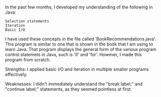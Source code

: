 In the past few months, I developed my understanding of the following in Java:

    Selection statements
    Iteration
    Basic I/O

I have used these concepts in the file called 'BookRecommendations.java'. This program is similar to one that is shown in the book that I am using to learn Java. That program displays the general form of the various program control statemets in Java, such is 'if' and 'for'. However, I made this program from scratch.

Strengths: I applied basic I/O and iteration in multiple smaller programs effectively.

Weaknesses: I didn't immediately understand the "break label;" and "continue label;" statements, as they seemed pointless at first.
